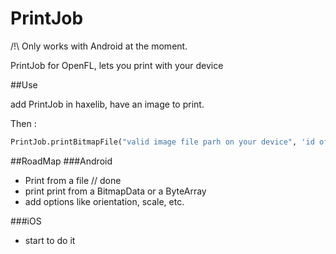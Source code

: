 PrintJob
========

/!\ Only works with Android at the moment.

PrintJob for OpenFL, lets you print with your device

##Use

add PrintJob in haxelib, have an image to print.

Then :

  ```haxe
  PrintJob.printBitmapFile("valid image file parh on your device", 'id of the printjob');
  ```

  
##RoadMap
###Android
* Print from a file // done 
* print print from a BitmapData or a ByteArray
* add options like orientation, scale, etc.

###iOS
* start to do it